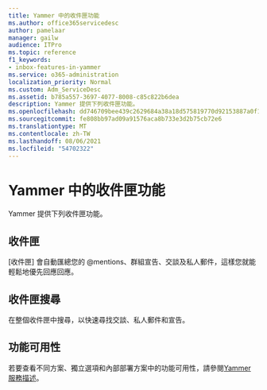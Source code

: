 ```yaml
---
title: Yammer 中的收件匣功能
ms.author: office365servicedesc
author: pamelaar
manager: gailw
audience: ITPro
ms.topic: reference
f1_keywords:
- inbox-features-in-yammer
ms.service: o365-administration
localization_priority: Normal
ms.custom: Adm_ServiceDesc
ms.assetid: b785a557-3697-4077-8008-c85c822b6dea
description: Yammer 提供下列收件匣功能。
ms.openlocfilehash: dd746709bee439c2629684a38a18d575819770d92153887a0f147365e4f4eb4a
ms.sourcegitcommit: fe808bb97ad09a91576aca8b733e3d2b75cb72e6
ms.translationtype: MT
ms.contentlocale: zh-TW
ms.lasthandoff: 08/06/2021
ms.locfileid: "54702322"
---
```

# <a name="inbox-features-in-yammer"></a>Yammer 中的收件匣功能

Yammer 提供下列收件匣功能。
  
## <a name="inbox"></a>收件匣

[收件匣] 會自動匯總您的 @mentions、群組宣告、交談及私人郵件，這樣您就能輕鬆地優先回應回應。
  
## <a name="inbox-search"></a>收件匣搜尋

在整個收件匣中搜尋，以快速尋找交談、私人郵件和宣告。
  
## <a name="feature-availability"></a>功能可用性

若要查看不同方案、獨立選項和內部部署方案中的功能可用性，請參閱[Yammer 服務描述](yammer-service-description.md)。
  

